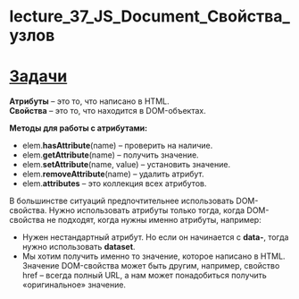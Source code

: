 # lecture_37_JS_Document_Свойства_узлов

#  [Задачи ](https://github.com/schoolteacherMP/lecture_37_JS_Document_Node_properties/blob/main/tasks.md)

**Атрибуты** – это то, что написано в HTML.  
**Свойства** – это то, что находится в DOM-объектах.  

**Методы для работы с атрибутами:**   

- elem.**hasAttribute**(name) – проверить на наличие.  
- elem.**getAttribute**(name) – получить значение.  
- elem.**setAttribute**(name, value) – установить значение.  
- elem.**removeAttribute**(name) – удалить атрибут.  
- elem.**attributes** – это коллекция всех атрибутов.  

В большинстве ситуаций предпочтительнее использовать DOM-свойства. Нужно использовать атрибуты только тогда, когда DOM-свойства не подходят, когда нужны именно атрибуты, например:  

- Нужен нестандартный атрибут. Но если он начинается с **data-**, тогда нужно использовать **dataset**.  
- Мы хотим получить именно то значение, которое написано в HTML. Значение DOM-свойства может быть другим, например, свойство href – всегда полный URL, а нам может понадобиться получить «оригинальное» значение.  
